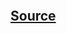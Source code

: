 ```{include} ../../../examples/pr_notifier/README.md
```

## [Source](https://github.com/scaleway/serverless-api-framework-python/blob/main/examples/pr_notifier/notifier.py)

```{literalinclude} ../../../examples/pr_notifier/notifier.py
```
